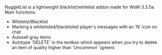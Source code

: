 NuggetList is a lightweight blacklist/whitelist addon made for WoW 3.3.5a. 
Main functions:
- Whitelist/Blacklist
- Marking a whitelisted/blacklisted player's messages with an 'N' icon on chat
- Autosell gray items
- Autotype 'DELETE' in the textbox which appears when you try to delete an item of quality higher than 'Uncommon' (green)
